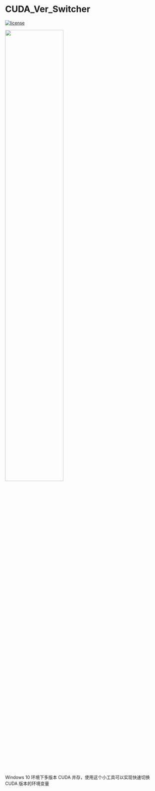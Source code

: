# CUDA_Ver_Switcher

[![license](https://img.shields.io/github/license/george-chou/CUDA_Ver_Switcher.svg)](https://github.com/george-chou/CUDA_Ver_Switcher/blob/master/LICENSE)

<img src='https://picrepo.netlify.app/CUDA_Ver_Switcher/cover.gif' width="61%"></img>

Windows 10 环境下多版本 CUDA 并存，使用这个小工具可以实现快速切换 CUDA 版本的环境变量